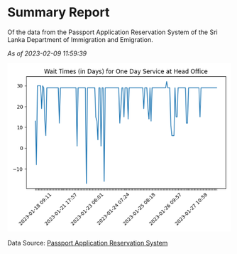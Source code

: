 # Summary Report

Of the data from the Passport Application Reservation System of the Sri Lanka Department of Immigration and Emigration.

*As of 2023-02-09 11:59:39*

![Wait Time Chart](summary.wait_time_chart.png)

Data Source: [Passport Application Reservation System](https://eservices.immigration.gov.lk:8443/appointment/pages/reservationApplication.xhtml)